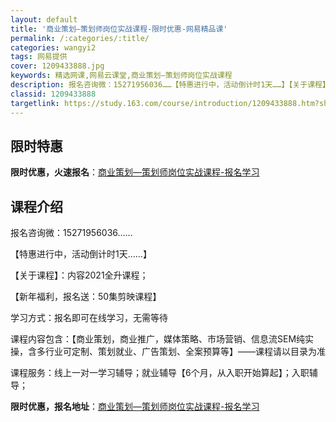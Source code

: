 ```yaml
---
layout: default
title: '商业策划—策划师岗位实战课程-限时优惠-网易精品课'
permalink: /:categories/:title/
categories: wangyi2
tags: 网易提供
cover: 1209433888.jpg
keywords: 精选网课,网易云课堂,商业策划—策划师岗位实战课程
description: 报名咨询微：15271956036……【特惠进行中，活动倒计时1天……】【关于课程】：内容2021全升课程；【新年福利，
classid: 1209433888
targetlink: https://study.163.com/course/introduction/1209433888.htm?share=1&shareId=1025206652&utm_campaign=share&utm_medium=iphoneShare&utm_source=&utm_u=1025206652
---
```


## 限时特惠

**限时优惠，火速报名**：[商业策划—策划师岗位实战课程-报名学习](https://study.163.com/course/introduction/1209433888.htm?share=1&shareId=1025206652&utm_campaign=share&utm_medium=iphoneShare&utm_source=&utm_u=1025206652)

## 课程介绍

报名咨询微：15271956036……

【特惠进行中，活动倒计时1天……】

【关于课程】：内容2021全升课程；

【新年福利，报名送：50集剪映课程】

学习方式：报名即可在线学习，无需等待

课程内容包含：【商业策划，商业推广，媒体策略、市场营销、信息流SEM纯实操，含多行业可定制、策划就业、广告策划、全案预算等】——课程请以目录为准

课程服务：线上一对一学习辅导；就业辅导【6个月，从入职开始算起】；入职辅导；

**限时优惠，报名地址**：[商业策划—策划师岗位实战课程-报名学习](https://study.163.com/course/introduction/1209433888.htm?share=1&shareId=1025206652&utm_campaign=share&utm_medium=iphoneShare&utm_source=&utm_u=1025206652)

